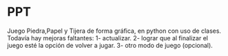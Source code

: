 # PPT
Juego Piedra,Papel y Tijera de forma gráfica, en python con uso de clases.
Todavía hay mejoras faltantes:
1- actualizar.
2- lograr que al finalizar el juego esté la opción de volver a jugar.
3- otro modo de juego (opcional).
